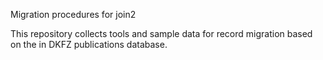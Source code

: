 Migration procedures for join2

This repository collects tools and sample data for record migration based on the
in DKFZ publications database.
